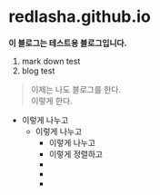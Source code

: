 # redlasha.github.io

__이 블로그는 테스트용 블로그입니다.__

1. mark down test
2. blog test

> 이제는 나도 블로그를 한다.  
> 이렇게 한다.

- 이렇게 나누고
  - 이렇게 나누고
    - 이렇게 나누고
    - 이렇게 정렬하고
    - 
    - 
    - 
